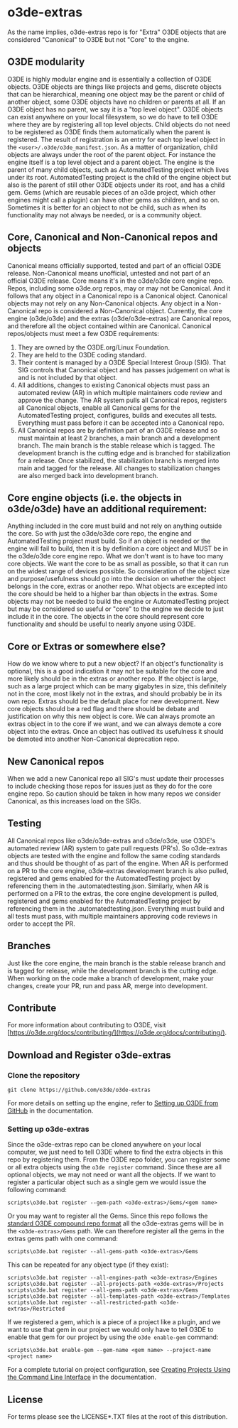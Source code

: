 # o3de-extras
As the name implies, o3de-extras repo is for "Extra" O3DE objects that are considered "Canonical" to O3DE but not "Core" to the engine.

## O3DE modularity
O3DE is highly modular engine and is essentially a collection of O3DE objects.
O3DE objects are things like projects and gems, discrete objects that can be hierarchical, meaning one object may be the parent or child of another object, some O3DE objects have no children or parents at all.
If an O3DE object has no parent, we say it is a "top level object".
O3DE objects can exist anywhere on your local filesystem, so we do have to tell O3DE where they are by registering all top level objects.
Child objects do not need to be registered as O3DE finds them automatically when the parent is registered.
The result of registration is an entry for each top level object in the `<user>/.o3de/o3de_manifest.json`.
As a matter of organization, child objects are always under the root of the parent object.
For instance the engine itself is a top level object and a parent object.
The engine is the parent of many child objects, such as AutomatedTesting project which lives under its root. 
AutomatedTesting project is the child of the engine object but also is the parent of still other O3DE objects under its root, and has a child gem.
Gems (which are reusable pieces of an o3de project, which other engines might call a plugin) can have other gems as children, and so on. 
Sometimes it is better for an object to not be child, such as when its functionality may not always be needed, or is a community object.

## Core, Canonical and Non-Canonical repos and objects
Canonical means officially supported, tested and part of an official O3DE release.
Non-Canonical means unofficial, untested and not part of an official O3DE release.
Core means it's in the o3de/o3de core engine repo.
Repos, including some o3de.org repos, may or may not be Canonical.
And it follows that any object in a Canonical repo is a Canonical object.
Canonical objects may not rely on any Non-Canonical objects.
Any object in a Non-Canonical repo is considered a Non-Canonical object.
Currently, the core engine (o3de/o3de) and the extras (o3de/o3de-extras) are Canonical repos, and therefore all the object contained within are Canonical.
Canonical repos/objects must meet a few O3DE requirements:

1. They are owned by the O3DE.org/Linux Foundation.
2. They are held to the O3DE coding standard.
3. Their content is managed by a O3DE Special Interest Group (SIG).
That SIG controls that Canonical object and has passes judgement on what is and is not included by that object. 
4. All additions, changes to existing Canonical objects must pass an automated review (AR) in which multiple maintainers code review and approve the change.
The AR system pulls all Canonical repos, registers all Canonical objects, enable all Canonical gems for the AutomatedTesting project, configures, builds and executes all tests.
Everything must pass before it can be accepted into a Canonical repo.
5. All Canonical repos are by definition part of an O3DE release and so must maintain at least 2 branches, a main branch and a development branch.
The main branch is the stable release which is tagged.
The development branch is the cutting edge and is branched for stabilization for a release.
Once stabilized, the stabilization branch is merged into main and tagged for the release.
All changes to stabilization changes are also merged back into development branch.

## Core engine objects (i.e. the objects in o3de/o3de) have an additional requirement:
Anything included in the core must build and not rely on anything outside the core.
So with just the o3de/o3de core repo, the engine and AutomatedTesting project must build.
So if an object is needed or the engine will fail to build, then it is by definition a core object and MUST be in the o3de/o3de core engine repo. 
What we don't want is to have too many core objects.
We want the core to be as small as possible, so that it can run on the widest range of devices possible.
So consideration of the object size and purpose/usefulness should go into the decision on whether the object belongs in the core, extras or another repo.
What objects are excepted into the core should be held to a higher bar than objects in the extras.
Some objects may not be needed to build the engine or AutomatedTesting project but may be considered so useful or "core" to the engine we decide to just include it in the core.
The objects in the core should represent core functionality and should be useful to nearly anyone using O3DE.

## Core or Extras or somewhere else?
How do we know where to put a new object? 
If an object's functionality is optional, this is a good indication it may not be suitable for the core and more likely should be in the extras or another repo.
If the object is large, such as a large project which can be many gigabytes in size, this definitely not in the core, most likely not in the extras, and should probably be in its own repo.
Extras should be the default place for new development.
New core objects should be a red flag and there should be debate and justification on why this new object is core.
We can always promote an extras object in to the core if we want, and we can always demote a core object into the extras.
Once an object has outlived its usefulness it should be demoted into another Non-Canonical deprecation repo.

## New Canonical repos
When we add a new Canonical repo all SIG's must update their processes to include checking those repos for issues just as they do for the core engine repo.
So caution should be taken in how many repos we consider Canonical, as this increases load on the SIGs.

## Testing
All Canonical repos like o3de/o3de-extras and o3de/o3de, use O3DE's automated review (AR) system to gate pull requests (PR's).
So o3de-extras objects are tested with the engine and follow the same coding standards and thus should be thought of as part of the engine.
When AR is performed on a PR to the core engine, o3de-extras development branch is also pulled, registered and gems enabled for the AutomatedTesting project by referencing them in the .automatedtesting.json.
Similarly, when AR is performed on a PR to the extras, the core engine development is pulled, registered and gems enabled for the AutomatedTesting project by referencing them in the .automatedtesting.json.
Everything must build and all tests must pass, with multiple maintainers approving code reviews in order to accept the PR.

## Branches
Just like the core engine, the main branch is the stable release branch and is tagged for release, while the development branch is the cutting edge.
When working on the code make a branch of development, make your changes, create your PR, run and pass AR, merge into development.

## Contribute
For more information about contributing to O3DE, visit [https://o3de.org/docs/contributing/](https://o3de.org/docs/contributing/).

## Download and Register o3de-extras

### Clone the repository 

```shell
git clone https://github.com/o3de/o3de-extras
```

For more details on setting up the engine, refer to [Setting up O3DE from GitHub](https://o3de.org/docs/welcome-guide/setup/setup-from-github/) in the documentation.

### Setting up o3de-extras

Since the o3de-extras repo can be cloned anywhere on your local computer, we just need to tell O3DE where to find the extra objects in this repo by registering them.
From the O3DE repo folder, you can register some or all extra objects using the `o3de register` command.
Since these are all optional objects, we may not need or want all the objects.
If we want to register a particular object such as a single gem we would issue the following command:
```
scripts\o3de.bat register --gem-path <o3de-extras>/Gems/<gem name>
```
Or you may want to register all the Gems.
Since this repo follows the [standard O3DE compound repo format](https://github.com/o3de/o3de/wiki/O3DE-Standard-repo-formats) all the o3de-extras gems will be in the `<o3de-extras>/Gems` path.
We can therefore register all the gems in the extras gems path with one command:
```
scripts\o3de.bat register --all-gems-path <o3de-extras>/Gems
```
This can be repeated for any object type (if they exist):
```
scripts\o3de.bat register --all-engines-path <o3de-extras>/Engines
scripts\o3de.bat register --all-projects-path <o3de-extras>/Projects
scripts\o3de.bat register --all-gems-path <o3de-extras>/Gems
scripts\o3de.bat register --all-templates-path <o3de-extras>/Templates
scripts\o3de.bat register --all-restricted-path <o3de-extras>/Restricted
```
If we registered a gem, which is a piece of a project like a plugin, and we want to use that gem in our project we would only have to tell O3DE to enable that gem for our project by using the `o3de enable-gem` command:
```
scripts\o3de.bat enable-gem --gem-name <gem name> --project-name <project name>
```

For a complete tutorial on project configuration, see [Creating Projects Using the Command Line Interface](https://o3de.org/docs/welcome-guide/create/creating-projects-using-cli/) in the documentation.

## License

For terms please see the LICENSE*.TXT files at the root of this distribution.
